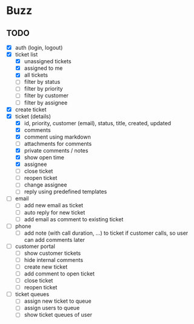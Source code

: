 # Buzz

## TODO

- [x] auth (login, logout)
- [x] ticket list
  - [x] unassigned tickets
  - [x] assigned to me
  - [x] all tickets
  - [ ] filter by status
  - [ ] filter by priority
  - [ ] filter by customer
  - [ ] filter by assignee
- [x] create ticket
- [x] ticket (details)
  - [x] id, priority, customer (email), status, title, created, updated
  - [x] comments
  - [x] comment using markdown
  - [ ] attachments for comments
  - [x] private comments / notes
  - [x] show open time
  - [x] assignee
  - [ ] close ticket
  - [ ] reopen ticket
  - [ ] change assignee
  - [ ] reply using predefined templates
- [ ] email
  - [ ] add new email as ticket
  - [ ] auto reply for new ticket
  - [ ] add email as comment to existing ticket
- [ ] phone
  - [ ] add note (with call duration, ...) to ticket if customer calls, so user can add comments later
- [ ] customer portal
  - [ ] show customer tickets
  - [ ] hide internal comments
  - [ ] create new ticket
  - [ ] add comment to open ticket
  - [ ] close ticket
  - [ ] reopen ticket
- [ ] ticket queues
  - [ ] assign new ticket to queue
  - [ ] assign users to queue
  - [ ] show ticket queues of user
